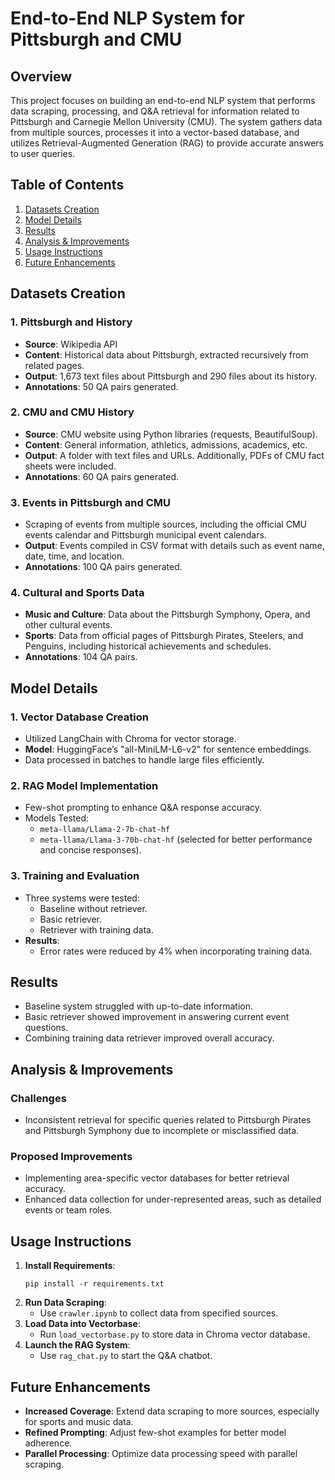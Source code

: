 
# End-to-End NLP System for Pittsburgh and CMU

## Overview

This project focuses on building an end-to-end NLP system that performs data scraping, processing, and Q&A retrieval for information related to Pittsburgh and Carnegie Mellon University (CMU). The system gathers data from multiple sources, processes it into a vector-based database, and utilizes Retrieval-Augmented Generation (RAG) to provide accurate answers to user queries.

## Table of Contents

1. [Datasets Creation](#datasets-creation)
2. [Model Details](#model-details)
3. [Results](#results)
4. [Analysis & Improvements](#analysis--improvements)
5. [Usage Instructions](#usage-instructions)
6. [Future Enhancements](#future-enhancements)

## Datasets Creation

### 1. Pittsburgh and History
- **Source**: Wikipedia API
- **Content**: Historical data about Pittsburgh, extracted recursively from related pages. 
- **Output**: 1,673 text files about Pittsburgh and 290 files about its history.
- **Annotations**: 50 QA pairs generated.

### 2. CMU and CMU History
- **Source**: CMU website using Python libraries (requests, BeautifulSoup).
- **Content**: General information, athletics, admissions, academics, etc.
- **Output**: A folder with text files and URLs. Additionally, PDFs of CMU fact sheets were included.
- **Annotations**: 60 QA pairs generated.

### 3. Events in Pittsburgh and CMU
- Scraping of events from multiple sources, including the official CMU events calendar and Pittsburgh municipal event calendars.
- **Output**: Events compiled in CSV format with details such as event name, date, time, and location.
- **Annotations**: 100 QA pairs generated.

### 4. Cultural and Sports Data
- **Music and Culture**: Data about the Pittsburgh Symphony, Opera, and other cultural events.
- **Sports**: Data from official pages of Pittsburgh Pirates, Steelers, and Penguins, including historical achievements and schedules.
- **Annotations**: 104 QA pairs.

## Model Details

### 1. Vector Database Creation
- Utilized LangChain with Chroma for vector storage.
- **Model**: HuggingFace’s "all-MiniLM-L6-v2" for sentence embeddings.
- Data processed in batches to handle large files efficiently.

### 2. RAG Model Implementation
- Few-shot prompting to enhance Q&A response accuracy.
- Models Tested:
  - `meta-llama/Llama-2-7b-chat-hf`
  - `meta-llama/Llama-3-70b-chat-hf` (selected for better performance and concise responses).

### 3. Training and Evaluation
- Three systems were tested:
  - Baseline without retriever.
  - Basic retriever.
  - Retriever with training data.
- **Results**:
  - Error rates were reduced by 4% when incorporating training data.

## Results

- Baseline system struggled with up-to-date information.
- Basic retriever showed improvement in answering current event questions.
- Combining training data retriever improved overall accuracy.

## Analysis & Improvements

### Challenges
- Inconsistent retrieval for specific queries related to Pittsburgh Pirates and Pittsburgh Symphony due to incomplete or misclassified data.

### Proposed Improvements
- Implementing area-specific vector databases for better retrieval accuracy.
- Enhanced data collection for under-represented areas, such as detailed events or team roles.

## Usage Instructions

1. **Install Requirements**: 
   ```
   pip install -r requirements.txt
   ```
2. **Run Data Scraping**:
   - Use `crawler.ipynb` to collect data from specified sources.
3. **Load Data into Vectorbase**:
   - Run `load_vectorbase.py` to store data in Chroma vector database.
4. **Launch the RAG System**:
   - Use `rag_chat.py` to start the Q&A chatbot.

## Future Enhancements

- **Increased Coverage**: Extend data scraping to more sources, especially for sports and music data.
- **Refined Prompting**: Adjust few-shot examples for better model adherence.
- **Parallel Processing**: Optimize data processing speed with parallel scraping.


